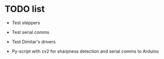 # TODO list

+ Test steppers

+ Test serial comms

- Test Dimitar's drivers

- Py-script with cv2 for sharpness detection and serial comms to Arduino
